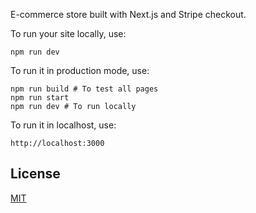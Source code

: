 E-commerce store built with Next.js and Stripe checkout.

To run your site locally, use:

```
npm run dev
```

To run it in production mode, use:

```
npm run build # To test all pages
npm run start
npm run dev # To run locally
```

To run it in localhost, use:

```
http://localhost:3000

```

## License

[MIT](https://github.com/AlterClassIO/ecommerce-nextjs-stripe-checkout/blob/master/LICENSE)
